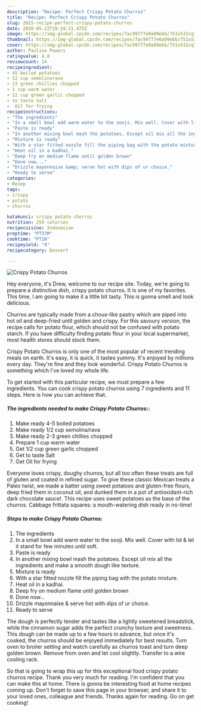 ```yaml
---
description: "Recipe: Perfect Crispy Potato Churros"
title: "Recipe: Perfect Crispy Potato Churros"
slug: 2015-recipe-perfect-crispy-potato-churros
date: 2020-05-22T19:34:21.475Z
image: https://img-global.cpcdn.com/recipes/7ac99777e0a09ebb/751x532cq70/crispy-potato-churros-recipe-main-photo.jpg
thumbnail: https://img-global.cpcdn.com/recipes/7ac99777e0a09ebb/751x532cq70/crispy-potato-churros-recipe-main-photo.jpg
cover: https://img-global.cpcdn.com/recipes/7ac99777e0a09ebb/751x532cq70/crispy-potato-churros-recipe-main-photo.jpg
author: Pauline Powers
ratingvalue: 4.8
reviewcount: 14
recipeingredient:
- 45 boiled potatoes
- 12 cup semolinarava
- 23 green chillies chopped
- 1 cup warm water
- 12 cup green garlic chopped
- to taste Salt
-  Oil for frying
recipeinstructions:
- "The ingredients"
- "In a small bowl add warm water to the sooji. Mix well. Cover with lid &amp; let it stand for few minutes until soft."
- "Paste is ready"
- "In another mixing bowl mash the potatoes. Except oil mix all the ingredients and make a smooth dough like texture."
- "Mixture is ready"
- "With a star fitted nozzle fill the piping bag with the potato mixture."
- "Heat oil in a kadhai."
- "Deep fry on medium flame until golden brown"
- "Done now..."
- "Drizzle mayonnaise &amp; serve hot with dips of ur choice."
- "Ready to serve"
categories:
- Resep
tags:
- crispy
- potato
- churros

katakunci: crispy potato churros
nutrition: 259 calories
recipecuisine: Indonesian
preptime: "PT37M"
cooktime: "PT1H"
recipeyield: "4"
recipecategory: Dessert

---
```



![Crispy Potato Churros](https://img-global.cpcdn.com/recipes/7ac99777e0a09ebb/751x532cq70/crispy-potato-churros-recipe-main-photo.jpg)

Hey everyone, it's Drew, welcome to our recipe site. Today, we're going to prepare a distinctive dish, crispy potato churros. It is one of my favorites. This time, I am going to make it a little bit tasty. This is gonna smell and look delicious.

Churros are typically made from a choux-like pastry which are piped into hot oil and deep-fried until golden and crispy. For this savoury version, the recipe calls for potato flour, which should not be confused with potato starch. If you have difficulty finding potato flour in your local supermarket, most health stores should stock them.

Crispy Potato Churros is only one of the most popular of recent trending meals on earth. It's easy, it is quick, it tastes yummy. It's enjoyed by millions every day. They're fine and they look wonderful. Crispy Potato Churros is something which I've loved my whole life.


To get started with this particular recipe, we must prepare a few ingredients. You can cook crispy potato churros using 7 ingredients and 11 steps. Here is how you can achieve that.

##### The ingredients needed to make Crispy Potato Churros::

1. Make ready 4-5 boiled potatoes
1. Make ready 1/2 cup semolina/rava
1. Make ready 2-3 green chillies chopped
1. Prepare 1 cup warm water
1. Get 1/2 cup green garlic chopped
1. Get to taste Salt
1. Get  Oil for frying


Everyone loves crispy, doughy churros, but all too often these treats are full of gluten and coated in refined sugar. To give these classic Mexican treats a Paleo twist, we made a batter using sweet potatoes and gluten-free flours, deep fried them in coconut oil, and dunked them in a pot of antioxidant-rich dark chocolate sauce!. This recipe uses sweet potatoes as the base of the churros. Cabbage frittata squares: a mouth-watering dish ready in no-time! 

##### Steps to make Crispy Potato Churros:

1. The ingredients
1. In a small bowl add warm water to the sooji. Mix well. Cover with lid &amp; let it stand for few minutes until soft.
1. Paste is ready
1. In another mixing bowl mash the potatoes. Except oil mix all the ingredients and make a smooth dough like texture.
1. Mixture is ready
1. With a star fitted nozzle fill the piping bag with the potato mixture.
1. Heat oil in a kadhai.
1. Deep fry on medium flame until golden brown
1. Done now...
1. Drizzle mayonnaise &amp; serve hot with dips of ur choice.
1. Ready to serve


The dough is perfectly tender and tastes like a lightly sweetened breadstick, while the cinnamon sugar adds the perfect crunchy texture and sweetness. This dough can be made up to a few hours in advance, but once it&#39;s cooked, the churros should be enjoyed immediately for best results. Turn oven to broiler setting and watch carefully as churros toast and turn deep golden brown. Remove from oven and let cool slightly. Transfer to a wire cooling rack. 

So that is going to wrap this up for this exceptional food crispy potato churros recipe. Thank you very much for reading. I'm confident that you can make this at home. There is gonna be interesting food at home recipes coming up. Don't forget to save this page in your browser, and share it to your loved ones, colleague and friends. Thanks again for reading. Go on get cooking!
